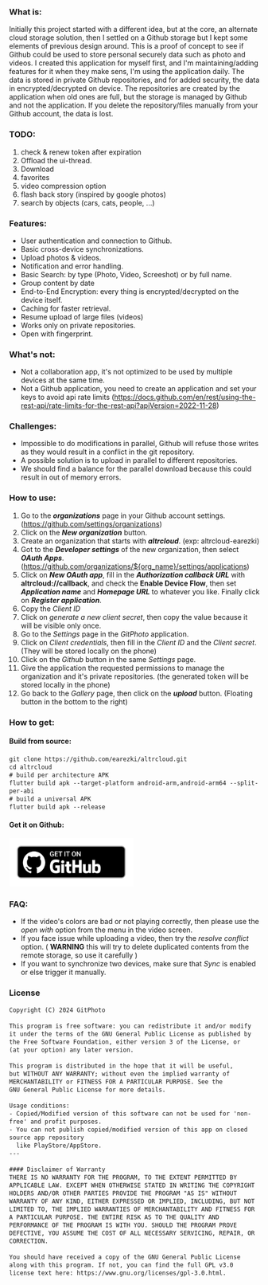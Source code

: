 ### What is:
Initially this project started with a different idea, but at the core, an alternate cloud storage solution, then I settled on a Github storage but I kept some elements of previous design around.
This is a proof of concept to see if Github could be used to store personal securely data such as photo and videos.
I created this application for myself first, and I'm maintaining/adding features for it when they make sens, I'm using the application daily.
The data is stored in private Github repositories, and for added security, the data in encrypted/decrypted on device.
The repositories are created by the application when old ones are full, but the storage is managed by Github and not the application.
If you delete the repository/files manually from your Github account, the data is lost.

### **TODO**: 
1. check & renew token after expiration
2. Offload the ui-thread.
3. Download
4. favorites
5. video compression option
6. flash back story (inspired by google photos)
7. search by objects (cars, cats, people, ...)

### **Features**:
* User authentication and connection to Github.
* Basic cross-device synchronizations.
* Upload photos & videos.
* Notification and error handling.
* Basic Search: by type (Photo, Video, Screeshot) or by full name.
* Group content by date
* End-to-End Encryption: every thing is encrypted/decrypted on the device itself.
* Caching for faster retrieval.
* Resume upload of large files (videos)
* Works only on private repositories.
* Open with fingerprint.

### **What's not**:
* Not a collaboration app, it's not optimized to be used by multiple devices at the same time.
* Not a Github application, you need to create an application and set your keys to avoid api rate limits (https://docs.github.com/en/rest/using-the-rest-api/rate-limits-for-the-rest-api?apiVersion=2022-11-28)

### **Challenges**:
* Impossible to do modifications in parallel, Github will refuse those writes as they would result in a conflict in the git repository.
* A possible solution is to upload in parallel to different repositories.
* We should find a balance for the parallel download because this could result in out of memory errors.

### **How to use**:
1. Go to the **_organizations_** page in your Github account settings. (https://github.com/settings/organizations)
2. Click on the _**New organization**_ button.
3. Create an organization that starts with **_altrcloud_**. (exp: altrcloud-earezki)
4. Got to the **_Developer settings_** of the new organization, then select **_OAuth Apps_**. (https://github.com/organizations/${org_name}/settings/applications)
5. Click on **_New OAuth app_**, fill in the **_Authorization callback URL_** with **altrcloud://callback**, and check the **Enable Device Flow**, then set **_Application name_** and **_Homepage URL_** to whatever you like. Finally click on ***Register application***.
6. Copy the *Client ID*
7. Click on *generate a new client secret*, then copy the value because it will be visible only once.
8. Go to the *Settings* page in the *GitPhoto* application.
9. Click on *Client credentials*, then fill in the *Client ID* and the *Client secret*. (They will be stored locally on the phone)
10. Click on the *Github* button in the same *Settings* page.
11. Give the application the requested permissions to manage the organization and it's private repositories. (the generated token will be stored locally in the phone)
12. Go back to the *Gallery* page, then click on the **_upload_** button. (Floating button in the bottom to the right)

### **How to get**:
#### **Build from source**:
```shell
git clone https://github.com/earezki/altrcloud.git
cd altrcloud
# build per architecture APK
flutter build apk --target-platform android-arm,android-arm64 --split-per-abi
# build a universal APK
flutter build apk --release
```
#### **Get it on Github**:
[<img alt="GitPhoto" width="250px" src="./get_it_on_github.png" />](https://github.com/earezki/altrcloud/releases/latest/)

### **FAQ**:
* If the video's colors are bad or not playing correctly, then please use the *open with* option from the menu in the video screen.
* If you face issue while uploading a video, then try the *resolve conflict* option. ( **WARNING** this will try to delete duplicated contents from the remote storage, so use it carefully )
* If you want to synchronize two devices, make sure that *Sync* is enabled or else trigger it manually.

### **License**

```
Copyright (C) 2024 GitPhoto

This program is free software: you can redistribute it and/or modify
it under the terms of the GNU General Public License as published by
the Free Software Foundation, either version 3 of the License, or
(at your option) any later version.

This program is distributed in the hope that it will be useful,
but WITHOUT ANY WARRANTY; without even the implied warranty of
MERCHANTABILITY or FITNESS FOR A PARTICULAR PURPOSE. See the
GNU General Public License for more details.

Usage conditions:
- Copied/Modified version of this software can not be used for 'non-free' and profit purposes.
- You can not publish copied/modified version of this app on closed source app repository
  like PlayStore/AppStore.
---

#### Disclaimer of Warranty
THERE IS NO WARRANTY FOR THE PROGRAM, TO THE EXTENT PERMITTED BY
APPLICABLE LAW. EXCEPT WHEN OTHERWISE STATED IN WRITING THE COPYRIGHT
HOLDERS AND/OR OTHER PARTIES PROVIDE THE PROGRAM "AS IS" WITHOUT
WARRANTY OF ANY KIND, EITHER EXPRESSED OR IMPLIED, INCLUDING, BUT NOT
LIMITED TO, THE IMPLIED WARRANTIES OF MERCHANTABILITY AND FITNESS FOR
A PARTICULAR PURPOSE. THE ENTIRE RISK AS TO THE QUALITY AND
PERFORMANCE OF THE PROGRAM IS WITH YOU. SHOULD THE PROGRAM PROVE
DEFECTIVE, YOU ASSUME THE COST OF ALL NECESSARY SERVICING, REPAIR, OR
CORRECTION.

You should have received a copy of the GNU General Public License
along with this program. If not, you can find the full GPL v3.0 license text here: https://www.gnu.org/licenses/gpl-3.0.html.
```
